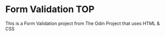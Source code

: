 # Form Validation TOP
 This is a Form Validation project from The Odin Project that uses HTML & CSS
